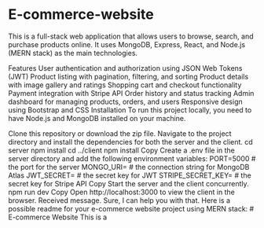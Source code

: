﻿# E-commerce-website
This is a full-stack web application that allows users to browse, search, and purchase products online. It uses MongoDB, Express, React, and Node.js (MERN stack) as the main technologies.

Features
User authentication and authorization using JSON Web Tokens (JWT)
Product listing with pagination, filtering, and sorting
Product details with image gallery and ratings
Shopping cart and checkout functionality
Payment integration with Stripe API
Order history and status tracking
Admin dashboard for managing products, orders, and users
Responsive design using Bootstrap and CSS
Installation
To run this project locally, you need to have Node.js and MongoDB installed on your machine.

Clone this repository or download the zip file.
Navigate to the project directory and install the dependencies for both the server and the client.
cd server
npm install
cd ../client
npm install
Copy
Create a .env file in the server directory and add the following environment variables:
PORT=5000 # the port for the server
MONGO_URI= # the connection string for MongoDB Atlas
JWT_SECRET= # the secret key for JWT
STRIPE_SECRET_KEY= # the secret key for Stripe API
Copy
Start the server and the client concurrently.
npm run dev
Copy
Open http://localhost:3000 to view the client in the browser.
Received message. Sure, I can help you with that. Here is a possible readme for your e-commerce website project using MERN stack: # E-commerce Website This is a
